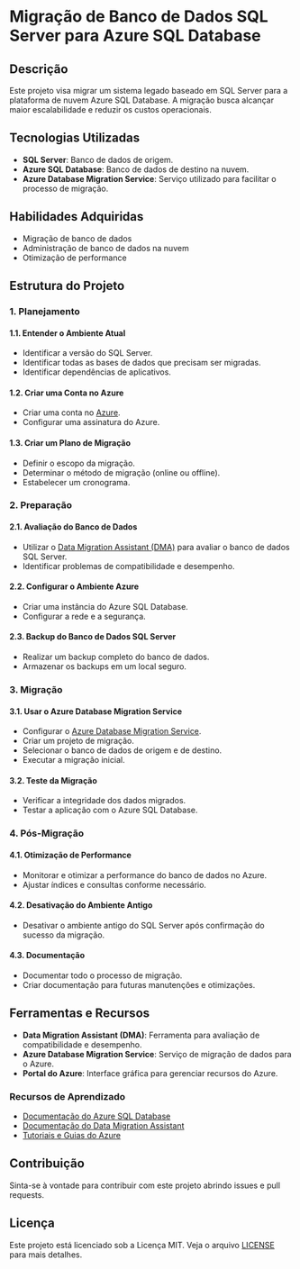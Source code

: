 # Migração de Banco de Dados SQL Server para Azure SQL Database

## Descrição

Este projeto visa migrar um sistema legado baseado em SQL Server para a plataforma de nuvem Azure SQL Database. A migração busca alcançar maior escalabilidade e reduzir os custos operacionais.

## Tecnologias Utilizadas

- **SQL Server**: Banco de dados de origem.
- **Azure SQL Database**: Banco de dados de destino na nuvem.
- **Azure Database Migration Service**: Serviço utilizado para facilitar o processo de migração.

## Habilidades Adquiridas

- Migração de banco de dados
- Administração de banco de dados na nuvem
- Otimização de performance

## Estrutura do Projeto

### 1. Planejamento

#### 1.1. Entender o Ambiente Atual
- Identificar a versão do SQL Server.
- Identificar todas as bases de dados que precisam ser migradas.
- Identificar dependências de aplicativos.

#### 1.2. Criar uma Conta no Azure
- Criar uma conta no [Azure](https://azure.microsoft.com/).
- Configurar uma assinatura do Azure.

#### 1.3. Criar um Plano de Migração
- Definir o escopo da migração.
- Determinar o método de migração (online ou offline).
- Estabelecer um cronograma.

### 2. Preparação

#### 2.1. Avaliação do Banco de Dados
- Utilizar o [Data Migration Assistant (DMA)](https://docs.microsoft.com/pt-br/sql/dma/dma-overview?view=sql-server-ver15) para avaliar o banco de dados SQL Server.
- Identificar problemas de compatibilidade e desempenho.

#### 2.2. Configurar o Ambiente Azure
- Criar uma instância do Azure SQL Database.
- Configurar a rede e a segurança.

#### 2.3. Backup do Banco de Dados SQL Server
- Realizar um backup completo do banco de dados.
- Armazenar os backups em um local seguro.

### 3. Migração

#### 3.1. Usar o Azure Database Migration Service
- Configurar o [Azure Database Migration Service](https://docs.microsoft.com/pt-br/azure/dms/dms-overview).
- Criar um projeto de migração.
- Selecionar o banco de dados de origem e de destino.
- Executar a migração inicial.

#### 3.2. Teste da Migração
- Verificar a integridade dos dados migrados.
- Testar a aplicação com o Azure SQL Database.

### 4. Pós-Migração

#### 4.1. Otimização de Performance
- Monitorar e otimizar a performance do banco de dados no Azure.
- Ajustar índices e consultas conforme necessário.

#### 4.2. Desativação do Ambiente Antigo
- Desativar o ambiente antigo do SQL Server após confirmação do sucesso da migração.

#### 4.3. Documentação
- Documentar todo o processo de migração.
- Criar documentação para futuras manutenções e otimizações.

## Ferramentas e Recursos

- **Data Migration Assistant (DMA)**: Ferramenta para avaliação de compatibilidade e desempenho.
- **Azure Database Migration Service**: Serviço de migração de dados para o Azure.
- **Portal do Azure**: Interface gráfica para gerenciar recursos do Azure.

### Recursos de Aprendizado

- [Documentação do Azure SQL Database](https://docs.microsoft.com/pt-br/azure/azure-sql/)
- [Documentação do Data Migration Assistant](https://docs.microsoft.com/pt-br/sql/dma/dma-overview?view=sql-server-ver15)
- [Tutoriais e Guias do Azure](https://docs.microsoft.com/pt-br/learn/azure/)

## Contribuição

Sinta-se à vontade para contribuir com este projeto abrindo issues e pull requests.

## Licença

Este projeto está licenciado sob a Licença MIT. Veja o arquivo [LICENSE](LICENSE) para mais detalhes.
